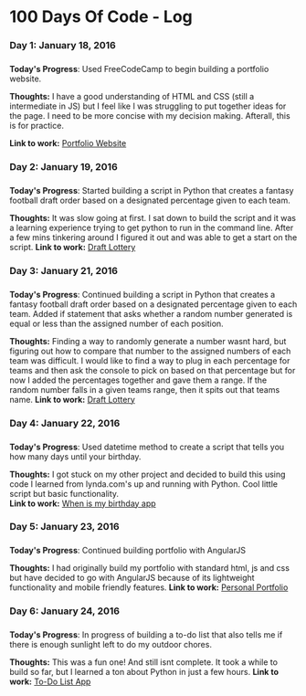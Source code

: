# 100 Days Of Code - Log

### Day 1: January 18, 2016
###

**Today's Progress**: Used FreeCodeCamp to begin building a portfolio website. 

**Thoughts:** I have a good understanding of HTML and CSS (still a intermediate in JS) but I feel like I was struggling to put together ideas for the page. I need to be more concise with my decision making. Afterall, this is for practice. 

**Link to work:** [Portfolio Website](http://codepen.io/Jeoay/full/JEErmo/)

### Day 2: January 19, 2016
###

**Today's Progress**: Started building a script in Python that creates a fantasy football draft order based on a designated percentage given to each team. 

**Thoughts:** It was slow going at first. I sat down to build the script and it was a learning experience trying to get python to run in the command line. After a few mins tinkering around I figured it out and was able to get a start on the script. 
**Link to work:** [Draft Lottery](https://github.com/jeoay/draftlottery)

### Day 3: January 21, 2016
###

**Today's Progress**: Continued building a script in Python that creates a fantasy football draft order based on a designated percentage given to each team. Added if statement that asks whether a random number generated is equal or less than the assigned number of each position. 

**Thoughts:** Finding a way to randomly generate a number wasnt hard, but figuring out how to compare that number to the assigned numbers of each team was difficult. I would like to find a way to plug in each percentage for teams and then ask the console to pick on based on that percentage but for now I added the percentages together and gave them a range. If the random number falls in a given teams range, then it spits out that teams name. 
**Link to work:** [Draft Lottery](https://github.com/jeoay/draftlottery)

### Day 4: January 22, 2016
###

**Today's Progress**: Used datetime method to create a script that tells you how many days until your birthday. 

**Thoughts:** I got stuck on my other project and decided to build this using code I learned from lynda.com's up and running with Python. Cool little script but basic functionality.  
**Link to work:** [When is my birthday app](https://github.com/jeoay/fun)

### Day 5: January 23, 2016
###

**Today's Progress**: Continued building portfolio with AngularJS

**Thoughts:** I had originally build my portfolio with standard html, js and css but have decided to go with AngularJS because of its lightweight functionality and mobile friendly features. 
**Link to work:** [Personal Portfolio](https://codepen.io/Jeoay/pen/QdgOYB)

### Day 6: January 24, 2016
###

**Today's Progress**: In progress of building a to-do list that also tells me if there is enough sunlight left to do my outdoor chores. 

**Thoughts:** This was a fun one! And still isnt complete. It took a while to build so far, but I learned a ton about Python in just a few hours.
**Link to work:** [To-Do List App](https://github.com/jeoay/to-do_list)

